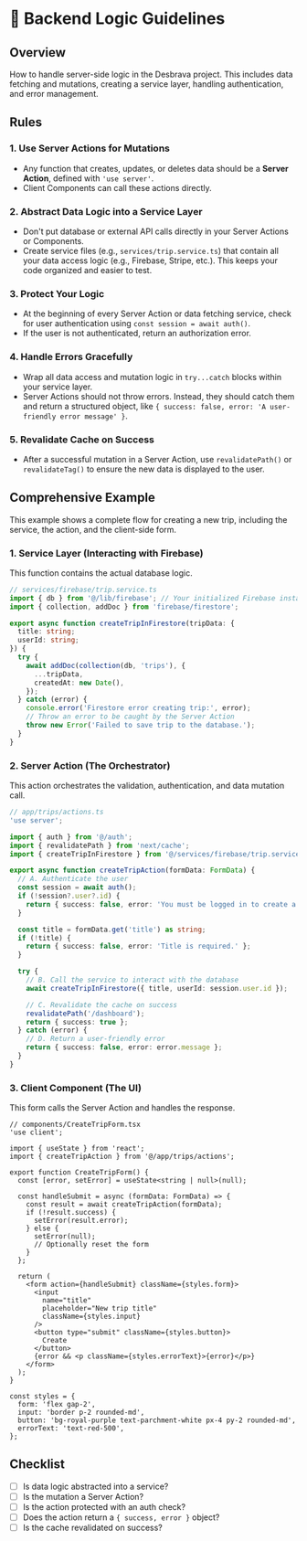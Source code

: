 # 🔌 Backend Logic Guidelines

## Overview

How to handle server-side logic in the Desbrava project. This includes data fetching and mutations, creating a service layer, handling authentication, and error management.

## Rules

### 1. Use Server Actions for Mutations

- Any function that creates, updates, or deletes data should be a **Server Action**, defined with `'use server'`.
- Client Components can call these actions directly.

### 2. Abstract Data Logic into a Service Layer

- Don't put database or external API calls directly in your Server Actions or Components.
- Create service files (e.g., `services/trip.service.ts`) that contain all your data access logic (e.g., Firebase, Stripe, etc.). This keeps your code organized and easier to test.

### 3. Protect Your Logic

- At the beginning of every Server Action or data fetching service, check for user authentication using `const session = await auth()`.
- If the user is not authenticated, return an authorization error.

### 4. Handle Errors Gracefully

- Wrap all data access and mutation logic in `try...catch` blocks within your service layer.
- Server Actions should not throw errors. Instead, they should catch them and return a structured object, like `{ success: false, error: 'A user-friendly error message' }`.

### 5. Revalidate Cache on Success

- After a successful mutation in a Server Action, use `revalidatePath()` or `revalidateTag()` to ensure the new data is displayed to the user.

## Comprehensive Example

This example shows a complete flow for creating a new trip, including the service, the action, and the client-side form.

### 1. Service Layer (Interacting with Firebase)

This function contains the actual database logic.

```typescript
// services/firebase/trip.service.ts
import { db } from '@/lib/firebase'; // Your initialized Firebase instance
import { collection, addDoc } from 'firebase/firestore';

export async function createTripInFirestore(tripData: {
  title: string;
  userId: string;
}) {
  try {
    await addDoc(collection(db, 'trips'), {
      ...tripData,
      createdAt: new Date(),
    });
  } catch (error) {
    console.error('Firestore error creating trip:', error);
    // Throw an error to be caught by the Server Action
    throw new Error('Failed to save trip to the database.');
  }
}
```

### 2. Server Action (The Orchestrator)

This action orchestrates the validation, authentication, and data mutation call.

```typescript
// app/trips/actions.ts
'use server';

import { auth } from '@/auth';
import { revalidatePath } from 'next/cache';
import { createTripInFirestore } from '@/services/firebase/trip.service';

export async function createTripAction(formData: FormData) {
  // A. Authenticate the user
  const session = await auth();
  if (!session?.user?.id) {
    return { success: false, error: 'You must be logged in to create a trip.' };
  }

  const title = formData.get('title') as string;
  if (!title) {
    return { success: false, error: 'Title is required.' };
  }

  try {
    // B. Call the service to interact with the database
    await createTripInFirestore({ title, userId: session.user.id });

    // C. Revalidate the cache on success
    revalidatePath('/dashboard');
    return { success: true };
  } catch (error) {
    // D. Return a user-friendly error
    return { success: false, error: error.message };
  }
}
```

### 3. Client Component (The UI)

This form calls the Server Action and handles the response.

```tsx
// components/CreateTripForm.tsx
'use client';

import { useState } from 'react';
import { createTripAction } from '@/app/trips/actions';

export function CreateTripForm() {
  const [error, setError] = useState<string | null>(null);

  const handleSubmit = async (formData: FormData) => {
    const result = await createTripAction(formData);
    if (!result.success) {
      setError(result.error);
    } else {
      setError(null);
      // Optionally reset the form
    }
  };

  return (
    <form action={handleSubmit} className={styles.form}>
      <input
        name="title"
        placeholder="New trip title"
        className={styles.input}
      />
      <button type="submit" className={styles.button}>
        Create
      </button>
      {error && <p className={styles.errorText}>{error}</p>}
    </form>
  );
}

const styles = {
  form: 'flex gap-2',
  input: 'border p-2 rounded-md',
  button: 'bg-royal-purple text-parchment-white px-4 py-2 rounded-md',
  errorText: 'text-red-500',
};
```

## Checklist

- [ ] Is data logic abstracted into a service?
- [ ] Is the mutation a Server Action?
- [ ] Is the action protected with an auth check?
- [ ] Does the action return a `{ success, error }` object?
- [ ] Is the cache revalidated on success?
